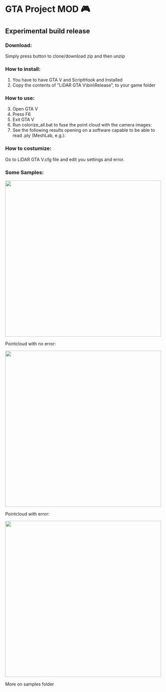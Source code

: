 ﻿

# GTA Project MOD 🎮 
## Experimental build release #
### Download:

Simply press button to clone/download zip and then unzip
### How to install:

1. You have to have GTA V and ScriptHook and  Installed
2. Copy the contents of "LiDAR GTA V\bin\Release", to your game folder

### How to use:

3. Open GTA V
4. Press F6
5. Exit GTA V
6. Run colorize_all.bat to fuse the point cloud with the camera images:
7. See the following results opening on a software capable to be able to read .ply (MeshLab, e.g.):


### How to costumize:

Go to LiDAR GTA V.cfg file and edit you settings and error.


### Some Samples:

<img src="https://i.imgur.com/HeCKTPx.png" width="500" eight="500">

Pointcloud with no error:


<img src="https://i.imgur.com/teTZHL8.png"  width="500"  eight="500">

Pointcloud with error:

<img src="https://i.imgur.com/UFCUtXu.png" width="500" eight="500">

More on samples folder
